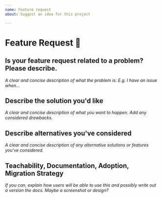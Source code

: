 ```yaml
---
name: Feature request
about: Suggest an idea for this project

---
```


# Feature Request 🚀

## Is your feature request related to a problem? Please describe.
*A clear and concise description of what the problem is. E.g. I have an issue when...*


## Describe the solution you'd like
*A clear and concise description of what you want to happen. Add any considered drawbacks.*


## Describe alternatives you've considered
*A clear and concise description of any alternative solutions or features you've considered.*


## Teachability, Documentation, Adoption, Migration Strategy
*If you can, explain how users will be able to use this and possibly write out a version the docs. Maybe a screenshot or design?*
